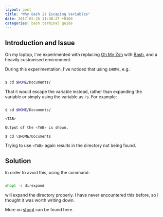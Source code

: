 ```yaml
---
layout: post
title: "Why Bash is Escaping Variables"
date: 2017-05-26 11:30:27 +0100
categories: bash terminal guide
---
```


## Introduction and Issue

On my laptop, I've experimented with replacing [Oh My Zsh]() with [Bash](), and a heavily customised environment.

During this experimentation, I've noticed that using `$HOME`, e.g.:

```bash

$ cd $HOME/Documents/

``` 

That it would escape the variable instead, rather than expanding the variable or simply using the variable as-is.
For example:

```bash

$ cd $HOME/Documents/

<TAB>

Output of the <TAB> is shown.

$ cd \$HOME/Documents

```

Trying to use `<TAB>` again results in the directory not being found.


## Solution

In order to avoid this, using the command:

```bash

shopt -s direxpand

```

will expand the directory properly. I have never encountered this before, so I thought it was worth writing down.

More on [shopt](https://www.gnu.org/software/bash/manual/html_node/The-Shopt-Builtin.html) can be found here.

